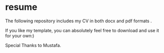 # resume
The following repository includes my CV in both docx and pdf formats .
<p>If you like my template, you can absolutely feel free to download and use it for your own:)
  
  Special Thanks to Mustafa.
